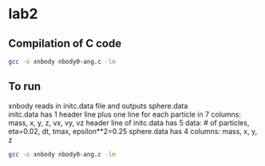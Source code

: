 # lab2

## Compilation of C code
```bash
gcc -o xnbody nbody0-ang.c -lm
```
## To run
xnbody reads in initc.data file and outputs sphere.data  
initc.data  has 1 header line plus one line for each particle in 7 columns: mass, x, y, z, vx, vy, vz
header line of initc.data has 5 data: # of particles, eta=0.02, dt, tmax, epsilon**2=0.25
sphere.data has 4 columns: mass, x, y, z

```bash
gcc -o xnbody nbody0-ang.c -lm
```